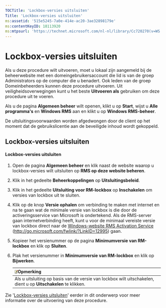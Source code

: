 ```yaml
---
TOCTitle: 'Lockbox-versies uitsluiten'
Title: 'Lockbox-versies uitsluiten'
ms:assetid: '515e5245-7a0e-414e-ac20-3ae32898179e'
ms:contentKeyID: 18113920
ms:mtpsurl: 'https://technet.microsoft.com/nl-nl/library/Cc720270(v=WS.10)'
---
```


Lockbox-versies uitsluiten
==========================

Als u deze procedure wilt uitvoeren, moet u lokaal zijn aangemeld bij de beheerwebsite met een domeingebruikersaccount die lid is van de groep Administrators op de computer die u benadert. Ook leden van de groep Domeinbeheerders kunnen deze procedure uitvoeren. Uit veiligheidsoverwegingen kunt u het beste **Uitvoeren als** gebruiken om deze procedure uit te voeren.

Als u de pagina **Algemeen beheer** wilt openen, klikt u op **Start**, wijst u **Alle programma's** en **Windows RMS** aan en klikt u op **Windows RMS-beheer**.

De uitsluitingsvoorwaarden worden afgedwongen door de client op het moment dat de gebruikslicentie aan de beveiligde inhoud wordt gekoppeld.

Lockbox-versies uitsluiten
--------------------------

#### Lockbox-versies uitsluiten

1.  Open de pagina **Algemeen beheer** en klik naast de website waarop u lockbox-versies wilt uitsluiten op **RMS op deze website beheren**.

2.  Klik in het gedeelte **Beheerkoppelingen** op **Uitsluitingsbeleid**.

3.  Klik in het gedeelte **Uitsluiting voor RM-lockbox** op **Inschakelen** om versies van lockbox uit te sluiten.

4.  Klik op de knop **Versie ophalen** om verbinding te maken met internet en na te gaan wat de minimale versie van lockbox is die door de activeringsservice van Microsoft is ondertekend. Als de RMS-server gaan internetverbinding heeft, kunt u voor de minimaal vereiste versie van lockbox direct naar de [Windows-website RMS Activation Service](http://go.microsoft.com/fwlink/?linkid=12995) (http://go.microsoft.com/fwlink/?LinkID=12995) gaan.

5.  Kopieer het versienummer op de pagina **Minimumversie van RM-lockbox** en klik op **Sluiten**.

6.  Plak het versienummer in **Minimumversie van RM-lockbox** en klik op **Bijwerken**.

    | ![](images/Cc720270.note(WS.10).gif)Opmerking                                      |
    |-----------------------------------------------------------------------------------------------------------------|
    | Als u uitsluiting op basis van de versie van lockbox wilt uitschakelen, dient u op **Uitschakelen** te klikken. |

Zie '[Lockbox-versies uitsluiten](https://technet.microsoft.com/e287f026-aab2-43ab-93bc-48087da82f36)' eerder in dit onderwerp voor meer informatie over de uitvoering van deze procedure.
